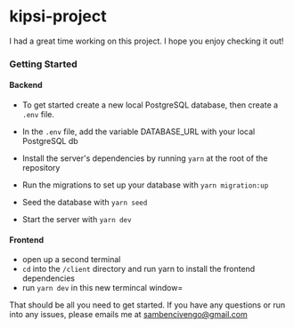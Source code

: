 # kipsi-project

I had a great time working on this project. I hope you enjoy checking it out!



### Getting Started

#### Backend
- To get started create a new local PostgreSQL database, then create a `.env` file.
- In the `.env` file, add the variable DATABASE_URL with your local PostgreSQL db

- Install the server's dependencies by running `yarn` at the root of the repository
- Run the migrations to set up your database with `yarn migration:up`
- Seed the database with `yarn seed`
- Start the server with `yarn dev`

#### Frontend
- open up a second terminal
- `cd` into the `/client` directory and run yarn to install the frontend dependencies
- run `yarn dev` in this new termincal window=


That should be all you need to get started. If you have any questions or run into any issues, please emails me at sambencivengo@gmail.com

